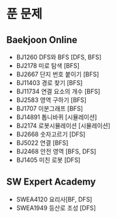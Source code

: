 # 푼 문제

## Baekjoon Online
* BJ1260 DFS와 BFS [DFS, BFS]
* BJ2178 미로 탐색 [BFS]
* BJ2667 단지 번호 붙이기 [BFS]
* BJ11403 경로 찾기 [BFS]
* BJ11734 연결 요소의 개수 [BFS]
* BJ2583 영역 구하기 [BFS]
* BJ1707 이분그래프 [BFS]
* BJ14891 톱니바퀴 [시뮬레이션]
* BJ2174 로봇시뮬레이션 [시뮬레이션]
* BJ2668 숫자고르기 [DFS]
* BJ5022 연결 [BFS]
* BJ2468 안전 영역 [BFS, DFS]
* BJ1405 미친 로봇 [DFS]

## SW Expert Academy
* SWEA4120 요리사[BF, DFS]
* SWEA1949 등산로 조성 [DFS]
